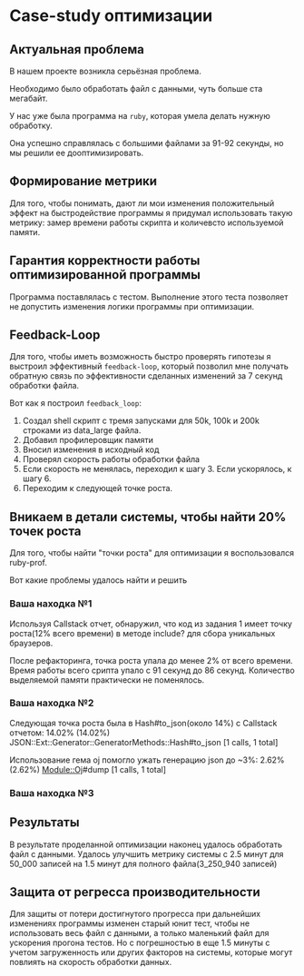 # Case-study оптимизации

## Актуальная проблема
В нашем проекте возникла серьёзная проблема.

Необходимо было обработать файл с данными, чуть больше ста мегабайт.

У нас уже была программа на `ruby`, которая умела делать нужную обработку.

Она успешно справлялась с большими файлами за 91-92 секунды, но мы решили ее дооптимизировать.

## Формирование метрики
Для того, чтобы понимать, дают ли мои изменения положительный эффект на быстродействие программы я придумал использовать такую метрику: замер времени работы скрипта и количевсто используемой памяти.

## Гарантия корректности работы оптимизированной программы
Программа поставлялась с тестом. Выполнение этого теста позволяет не допустить изменения логики программы при оптимизации.

## Feedback-Loop
Для того, чтобы иметь возможность быстро проверять гипотезы я выстроил эффективный `feedback-loop`, который позволил мне получать обратную связь по эффективности сделанных изменений за 7 секунд обработки файла.

Вот как я построил `feedback_loop`:
1. Создал shell скрипт с тремя запусками для 50k, 100k и 200k строками из data_large файла.
2. Добавил профилеровщик памяти
3. Вносил изменения в исходный код
4. Проверял скорость работы обработки файла
5. Если скорость не менялась, переходил к шагу 3. Если ускорялось, к шагу 6.
6. Переходим к следующей точке роста.

## Вникаем в детали системы, чтобы найти 20% точек роста
Для того, чтобы найти "точки роста" для оптимизации я воспользовался ruby-prof.

Вот какие проблемы удалось найти и решить

### Ваша находка №1
Используя Callstack отчет, обнаружил, что код из задания 1 имеет точку роста(12% всего времени) в методе include? для сбора уникальных браузеров.

После рефакторинга, точка роста упала до менее 2% от всего времени.
Время работы всего срипта упало с 91 секунд до 86 секунд.
Количество выделяемой памяти практически не поменялось.

### Ваша находка №2
Следующая точка роста была в Hash#to_json(около 14%) с Callstack отчетом:
14.02% (14.02%) JSON::Ext::Generator::GeneratorMethods::Hash#to_json [1 calls, 1 total]

Использование гема oj помогло ужать генерацию json до ~3%:
2.62% (2.62%) <Module::Oj>#dump [1 calls, 1 total]

### Ваша находка №3

## Результаты
В результате проделанной оптимизации наконец удалось обработать файл с данными.
Удалось улучшить метрику системы с 2.5 минут для 50_000 записей на 1.5 минут для полного файла(3_250_940 записей)

## Защита от регресса производительности
Для защиты от потери достигнутого прогресса при дальнейших изменениях программы изменен старый юнит тест, чтобы не использовать весь файл с данными, а только маленький файл для ускорения прогона тестов. Но с погрешностью в еще 1.5 минуты с учетом загруженность или других факторов на системы, которые могут повлиять на скорость обработки данных.
